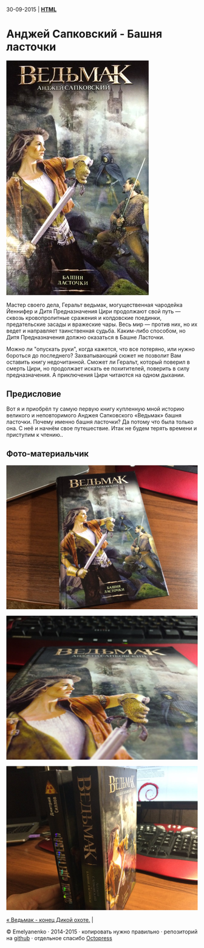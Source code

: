 30-09-2015 | **[HTML](http://andre-y-ru.github.io/p/2015/09/30/bachna-lastochki.html)** 

Анджей Сапковский - Башня ласточки
============================
![image](../../../../images/p/lastochka.jpg)

Мастер своего дела, Геральт ведьмак, могущественная чародейка Йеннифер и Дитя Предназначения Цири продолжают свой путь — сквозь кровопролитные сражения и колдовские поединки, предательские засады и вражеские чары. Весь мир — против них, но их ведет и направляет таинственная судьба. Каким-либо способом, но Дитя Предназначения должно оказаться в Башне Ласточки. 

Можно ли "опускать руки", когда кажется, что все потеряно, или нужно бороться до последнего? Захватывающий сюжет не позволит Вам оставить книгу недочитанной. Сможет ли Геральт, который поверил в смерть Цири, но продолжает искать ее похитителей, поверить в силу предназначения. А приключения Цири читаются на одном дыхании.

Предисловие
------------
Вот я и приобрёл ту самую первую книгу купленную мной историю великого и неповторимого Анджея Сапковского «Ведьмак» башня ласточки. Почему именно башня ласточки? Да потому что была только она. С неё и начнём свое путешествие. Итак не будем терять времени и приступим к чтению.. 

Фото-материальчик
------------------
![image](../../../../images/smech/lastochka1.jpg)

![image](../../../../images/smech/lastochka2.jpg)

![image](../../../../images/smech/lastochka3.jpg)


[&laquo; Ведьмак - конец Дикой охоте.](https://github.com/andre-y-ru/andre-y-ru.github.com/blob/master/p/2015/08/30/witcher-end.md) | 

© Emelyanenko &middot; 2014-2015 · копировать нужно правильно · репозиторий на [github](https://github.com) · отдельное спасибо [Octopress](http://octopress.org)            

